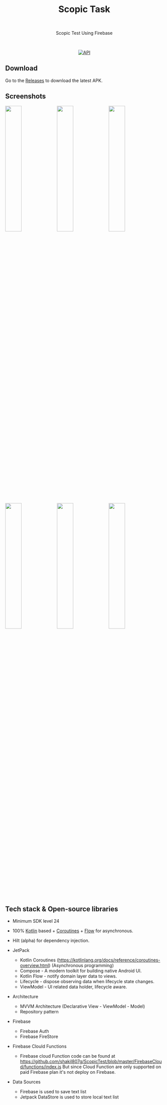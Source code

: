 <h1 align="center">Scopic Task</h1></br>
<p align="center">  
 Scopic Test Using Firebase 
</p>
</br>

<p align="center">
  <a href="https://android-arsenal.com/api?level=21"><img alt="API" src="https://img.shields.io/badge/API-21%2B-brightgreen.svg?style=flat"/></a>
</p>

## Download
Go to the [Releases](https://github.com/shakil807g/ScopicTest/releases) to download the latest APK.

## Screenshots
<p align="left">
<img src="https://user-images.githubusercontent.com/13196689/115075675-e2e8c500-9f14-11eb-9371-9c9a70e76cc7.png" width="32%"/>
 <img src="https://user-images.githubusercontent.com/13196689/115075717-f3993b00-9f14-11eb-9789-ee45cd816fc4.png" width="32%"/>
 <img src="https://user-images.githubusercontent.com/13196689/115076302-d0bb5680-9f15-11eb-8b37-1b0ed65690fc.png" width="32%"/>
</p>
<p align="left">
<img src="https://user-images.githubusercontent.com/13196689/115076279-c9944880-9f15-11eb-88b2-4b66ecf589af.png" width="32%"/>
 <img src="https://user-images.githubusercontent.com/13196689/115075728-f85def00-9f14-11eb-889c-94211fc070c2.png" width="32%"/>
 <img src="https://user-images.githubusercontent.com/13196689/115075738-fc8a0c80-9f14-11eb-941f-e88a1434de1e.png" width="32%"/>
</p>



## Tech stack & Open-source libraries
- Minimum SDK level 24
- 100% [Kotlin](https://kotlinlang.org/) based + [Coroutines](https://github.com/Kotlin/kotlinx.coroutines) + [Flow](https://kotlin.github.io/kotlinx.coroutines/kotlinx-coroutines-core/kotlinx.coroutines.flow/) for asynchronous.
- Hilt (alpha) for dependency injection.
- JetPack
  - Kotlin Coroutines (https://kotlinlang.org/docs/reference/coroutines-overview.html) (Asynchronous programming)
  - Compose - A modern toolkit for building native Android UI.
  - Kotlin Flow - notify domain layer data to views.
  - Lifecycle - dispose observing data when lifecycle state changes.
  - ViewModel - UI related data holder, lifecycle aware.

- Architecture
  - MVVM Architecture (Declarative View - ViewModel - Model)
  - Repository pattern

- Firebase
  - Firebase Auth
  - Firebase FireStore

- Firebase Clould Functions
  - Firebase cloud Function code can be found at https://github.com/shakil807g/ScopicTest/blob/master/FirebaseCloud/functions/index.js  But since Cloud Function are only supported  on paid Firebase plan it's not deploy on Firebase.  

- Data Sources
  - Firebase is used to save text list
  - Jetpack DataStore is used to store local text list 

